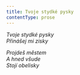 ```yaml
---
title: Tvoje stydké pysky
contentType: prose
---
```


<section>

_Tvoje stydké pysky  
Přinášej mi zisky_

_Projdeš městem  
A hned všude  
Stojí obelisky_

</section>
